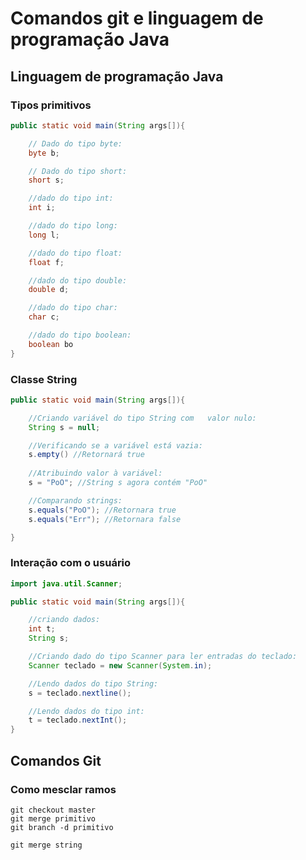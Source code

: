 # Comandos git e linguagem de programação Java

## Linguagem de programação Java
### Tipos primitivos
```java
public static void main(String args[]){

    // Dado do tipo byte:
    byte b;

    // Dado do tipo short:
    short s;

    //dado do tipo int:
    int i;

    //dado do tipo long:
    long l;

    //dado do tipo float:
    float f;

    //dado do tipo double:
    double d;

    //dado do tipo char:
    char c;

    //dado do tipo boolean:
    boolean bo
}
```

### Classe String
```java
public static void main(String args[]){

    //Criando variável do tipo String com   valor nulo:
    String s = null;

    //Verificando se a variável está vazia:
    s.empty() //Retornará true
          
    //Atribuindo valor à variável:
    s = "PoO"; //String s agora contém "PoO"

    //Comparando strings:
    s.equals("PoO"); //Retornara true
    s.equals("Err"); //Retornara false

}

```

### Interação com o usuário
```java
import java.util.Scanner;

public static void main(String args[]){

    //criando dados:
    int t;
    String s;

    //Criando dado do tipo Scanner para ler entradas do teclado:
    Scanner teclado = new Scanner(System.in);

    //Lendo dados do tipo String:
    s = teclado.nextline();

    //Lendo dados do tipo int:
    t = teclado.nextInt();
}
```

## Comandos Git
### Como mesclar ramos
```shell
git checkout master
git merge primitivo
git branch -d primitivo

git merge string
```